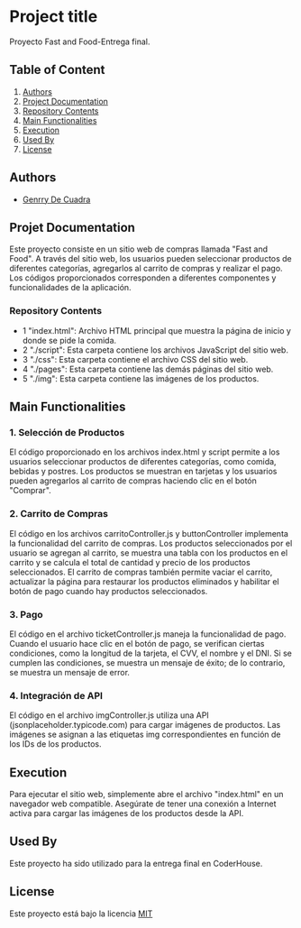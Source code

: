 # Project title
Proyecto Fast and Food-Entrega final.

## Table of Content
1. [Authors](#Authors)
2. [Project Documentation](#Project-Documentation)
3. [Repository Contents](#Repository-Contents)
4. [Main Functionalities](#Main-Functionalities)
5. [Execution](#Execution)
6. [Used By](#Used-By)
7. [License](#License)

## Authors

- [Genrry De Cuadra](https://github.com/Gegabbb)


## Projet Documentation
Este proyecto consiste en un sitio web de compras llamada "Fast and Food". A través del sitio web, los usuarios pueden seleccionar productos de diferentes categorías, agregarlos al carrito de compras y realizar el pago. Los códigos proporcionados corresponden a diferentes componentes y funcionalidades de la aplicación.

### Repository Contents
- 1 "index.html": Archivo HTML principal que muestra la página de inicio y donde se pide la comida.
- 2 "./script": Esta carpeta contiene los archivos JavaScript del sitio web.
- 3 "./css": Esta carpeta contiene el archivo CSS del sitio web.
- 4 "./pages": Esta carpeta contiene las demás páginas del sitio web.
- 5 "./img": Esta carpeta contiene las imágenes de los productos.


## Main Functionalities
### 1. Selección de Productos
El código proporcionado en los archivos index.html y script permite a los usuarios seleccionar productos de diferentes categorías, como comida, bebidas y postres. Los productos se muestran en tarjetas y los usuarios pueden agregarlos al carrito de compras haciendo clic en el botón "Comprar".
### 2. Carrito de Compras
El código en los archivos carritoController.js y buttonController implementa la funcionalidad del carrito de compras. Los productos seleccionados por el usuario se agregan al carrito, se muestra una tabla con los productos en el carrito y se calcula el total de cantidad y precio de los productos seleccionados.
El carrito de compras también permite vaciar el carrito, actualizar la página para restaurar los productos eliminados y habilitar el botón de pago cuando hay productos seleccionados.
### 3. Pago
El código en el archivo ticketController.js maneja la funcionalidad de pago. Cuando el usuario hace clic en el botón de pago, se verifican ciertas condiciones, como la longitud de la tarjeta, el CVV, el nombre y el DNI. Si se cumplen las condiciones, se muestra un mensaje de éxito; de lo contrario, se muestra un mensaje de error.
### 4. Integración de API
El código en el archivo imgController.js utiliza una API (jsonplaceholder.typicode.com) para cargar imágenes de productos. Las imágenes se asignan a las etiquetas img correspondientes en función de los IDs de los productos.
## Execution
Para ejecutar el sitio web, simplemente abre el archivo "index.html" en un navegador web compatible. Asegúrate de tener una conexión a Internet activa para cargar las imágenes de los productos desde la API.

## Used By

Este proyecto ha sido utilizado para la entrega final en CoderHouse.


## License

Este proyecto está bajo la licencia [MIT](https://choosealicense.com/licenses/mit/)


